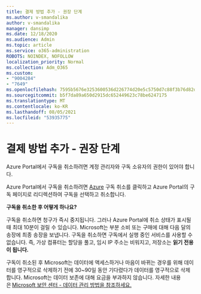 ```yaml
---
title: 결제 방법 추가 - 권장 단계
ms.author: v-smandalika
author: v-smandalika
manager: dansimp
ms.date: 12/18/2020
ms.audience: Admin
ms.topic: article
ms.service: o365-administration
ROBOTS: NOINDEX, NOFOLLOW
localization_priority: Normal
ms.collection: Adm_O365
ms.custom:
- "9004284"
- "7649"
ms.openlocfilehash: 7595b5676e3253600536d226774d20e5c5750d7c88f3b76d82d82c320fb295a8
ms.sourcegitcommit: b5f7da89a650d2915dc652449623c78be6247175
ms.translationtype: MT
ms.contentlocale: ko-KR
ms.lasthandoff: 08/05/2021
ms.locfileid: "53935775"
---
```

# <a name="add-payment-method---recommended-steps"></a>결제 방법 추가 - 권장 단계

Azure Portal에서 구독을 취소하려면 계정 관리자와 구독 소유자의 권한이 있어야 합니다. 

Azure Portal에서 구독을 취소하려면 [Azure](https://ms.portal.azure.com/#blade/Microsoft_Azure_Billing/SubscriptionsBlade) 구독 취소를 클릭하고 Azure Portal의 구독 페이지로 리디렉션하여 구독을 선택하고 취소합니다.  

**구독을 취소한 후 어떻게 하나요?** 

구독을 취소하면 청구가 즉시 중지됩니다. 그러나 Azure Portal에 취소 상태가 표시될 때 최대 10분이 걸릴 수 있습니다. Microsoft는 부분 소비 또는 구매에 대해 다음 달의 송장에 최종 송장을 보냅니다. 구독을 취소하면 구독에서 실행 중인 서비스를 사용할 수 없습니다. 즉, 가상 컴퓨터는 할당을 풀고, 임시 IP 주소는 비워지고, 저장소는 **읽기 전용이 됩니다.** 

구독이 취소된 후 Microsoft는 데이터에 액세스하거나 마음이 바뀌는 경우를 위해 데이터를 영구적으로 삭제하기 전에 30~90일 동안 기다렸다가 데이터를 영구적으로 삭제합니다. Microsoft는 데이터 보존에 대해 요금을 부과하지 않습니다. 자세한 내용은 [Microsoft 보안 센터 - 데이터 관리 방법을 참조하세요.](https://www.microsoft.com/trust-center/privacy/data-management#leave)



